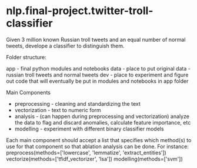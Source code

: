 # nlp.final-project.twitter-troll-classifier

Given 3 million known Russian troll tweets and an equal number of normal tweets, develope a classifier to distinguish them.


Folder structure:

app - final python modules and notebooks
data - place to put original data - russian troll tweets and normal tweets
dev - place to experiment and figure out code that will eventually be put in modules and notebooks in app folder


Main Components
- preprocessing - cleaning and standardizing the text
- vectorization - text to numeric form
- analysis - (can happen during preprocessing and vectorization) analyze the data to flag and discard anomalies, calculate feature importance, etc
- modelling - experiment with different binary classifier models


Each main component should accept a list that specifies which method(s) to use for that component so that ablation analysis can be done. 
For instance: 
preprocess(methods=['lowercase', 'lemmatize', 'extract_entities'])
vectorize(methods=['tfidf_vectorizer', 'lsa'])
modelling(methods=['svm'])


